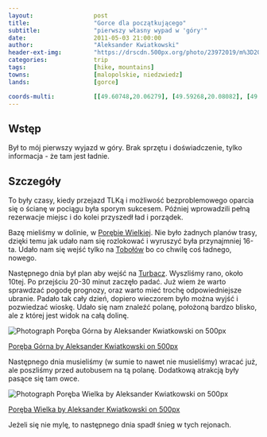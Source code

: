 ```yaml
---
layout:                 post
title:                  "Gorce dla początkującego"
subtitle:               "pierwszy własny wypad w 'góry'"
date:                   2011-05-03 21:00:00
author:                 "Aleksander Kwiatkowski"
header-ext-img:         "https://drscdn.500px.org/photo/23972019/m%3D2048/86a68c26bb4cf5b84c890ee96e4a3f1c"
categories:             trip
tags:                   [hike, mountains]
towns:                  [malopolskie, niedzwiedz]
lands:                  [gorce]

coords-multi:           [[49.60748,20.06279], [49.59268,20.08082], [49.58561,20.07807], [49.57938,20.06863]]
---
```


[wiki-tobolow]:         https://pl.wikipedia.org/wiki/Tobo%C5%82%C3%B3w
[wiki-poreba]:          https://pl.wikipedia.org/wiki/Por%C4%99ba_Wielka_(powiat_limanowski)
[wiki-turbacz]:         https://pl.wikipedia.org/wiki/Turbacz

Wstęp
-----

Był to mój pierwszy wyjazd w góry. Brak sprzętu i doświadczenie, tylko informacja - że tam jest ładnie.

Szczegóły
---------

To były czasy, kiedy przejazd TLKą i możliwość bezproblemowego oparcia się o ścianę w pociągu była sporym sukcesem.
Później wprowadzili pełną rezerwacje miejsc i do kolei przyszedł ład i porządek.

Bazę mieliśmy w dolinie, w [Porębie Wielkiej][wiki-poreba].
Nie było żadnych planów trasy, dzięki temu jak udało nam się rozlokować i wyruszyć była przynajmniej 16-ta. Udało nam się
wejść tylko na [Tobołów][wiki-tobolow] bo co chwilę coś ładnego, nowego.

Następnego dnia był plan aby wejść na [Turbacz][wiki-turbacz]. Wyszliśmy rano, około 10tej. Po przejściu 20-30 minut zaczęło padać.
Już wiem że warto sprawdzać pogodę prognozy, oraz warto mieć trochę odpowiedniejsze ubranie. Padało tak cały dzień, dopiero
wieczorem było można wyjść i pozwiedzać wioskę. Udało się nam znaleźć polanę, położoną bardzo blisko, ale z której jest widok
na całą dolinę.

<div class="pixels-photo">
  <p><img src="https://drscdn.500px.org/photo/29288073/m%3D900/6649c40fd373786cedbe69c5aa9448b7" alt="Photograph Poręba Górna by Aleksander Kwiatkowski on 500px"></p>
  <a href="https://500px.com/photo/29288073/por%C4%99ba-g%C3%B3rna-by-aleksander-kwiatkowski">Poręba Górna by Aleksander Kwiatkowski on 500px</a>
</div>
<script type="text/javascript" src="https://500px.com/embed.js"></script>

Następnego dnia musieliśmy (w sumie to nawet nie musieliśmy) wracać już, ale poszliśmy przed autobusem na tą polanę.
Dodatkową atrakcją były pasące się tam owce.

<div class="pixels-photo">
  <p><img src="https://drscdn.500px.org/photo/23972025/m%3D900/18b5d50d25aaa05a6840bd81c0015ac2" alt="Photograph Poręba Wielka by Aleksander Kwiatkowski on 500px"></p>
  <a href="https://500px.com/photo/23972025/por%C4%99ba-wielka-by-aleksander-kwiatkowski">Poręba Wielka by Aleksander Kwiatkowski on 500px</a>
</div>
<script type="text/javascript" src="https://500px.com/embed.js"></script>

Jeżeli się nie mylę, to następnego dnia spadł śnieg w tych rejonach.
